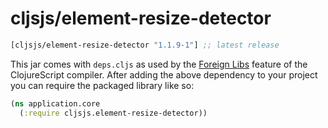 # cljsjs/element-resize-detector


[](dependency)
```clojure
[cljsjs/element-resize-detector "1.1.9-1"] ;; latest release
```
[](/dependency)

This jar comes with `deps.cljs` as used by the [Foreign Libs][flibs] feature
of the ClojureScript compiler. After adding the above dependency to your project
you can require the packaged library like so:

```clojure
(ns application.core
  (:require cljsjs.element-resize-detector))
```

[flibs]: https://github.com/clojure/clojurescript/wiki/Packaging-Foreign-Dependencies
